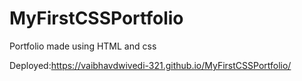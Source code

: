 # MyFirstCSSPortfolio
Portfolio made using HTML and css

Deployed:https://vaibhavdwivedi-321.github.io/MyFirstCSSPortfolio/
